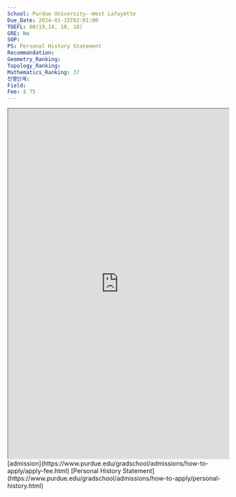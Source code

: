 ```yaml
---
School: Purdue University--West Lafayette
Due_Date: 2024-01-15T02:01:00
TOEFL: 80(19,14, 18, 18)
GRE: No
SOP: 
PS: Personal History Statement
Recommandation: 
Geometry_Ranking: 
Topology_Ranking: 
Mathematics_Ranking: 37
진행단계: 
Field: 
Fee: $ 75
---
```

<iframe
height=800,
width=100%,
src="https://www.purdue.edu/gradschool/admissions/how-to-apply/apply-fee.html"></iframe>
[admission](https://www.purdue.edu/gradschool/admissions/how-to-apply/apply-fee.html)
[Personal History Statement](https://www.purdue.edu/gradschool/admissions/how-to-apply/personal-history.html)
